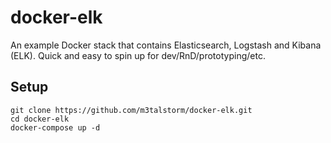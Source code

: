 # docker-elk

An example Docker stack that contains Elasticsearch, Logstash and Kibana (ELK). Quick and easy to spin up for dev/RnD/prototyping/etc.

## Setup

```
git clone https://github.com/m3talstorm/docker-elk.git
cd docker-elk
docker-compose up -d
```
